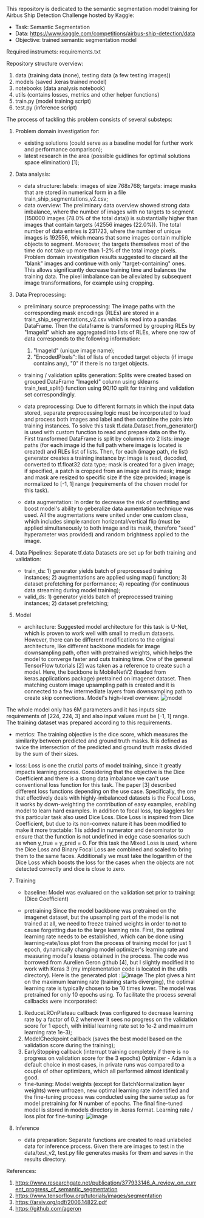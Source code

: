 This repository is dedicated to the semantic segmentation model training for Airbus Ship Detection Challenge hosted by Kaggle:
- Task: Semantic Segmentation
- Data: https://www.kaggle.com/competitions/airbus-ship-detection/data
- Objective: trained semantic segmentation model


Required instrumets: requirements.txt

Repository structure overview:
1. data (training data (none), testing data (a few testing images))
2. models (saved .keras trained model)
3. notebooks (data analysis notebook)
4. utils (contains losses, metrics and other helper functions)
5. train.py (model training script)
6. test.py (inference script)


The process of tackling this problem consists of several substeps:

1. Problem domain investigation for:
   - existing solutions (could serve as a baseline model for further work and performance comparison);
   - latest research in the area (possible guidlines for optimal solutions space elimination) [1];


2. Data analysis:
   - data structure:
     labels: images of size 768x768;
     targets: image masks that are stored in numerical form in a file train_ship_segmentations_v2.csv; 
   - data overview:
     The preliminary data overview showed strong data imbalance, where the number of images with no targets to segment (150000 images (78.0% of the total data)) is substantially higher than images that contain targets (42556 images (22.0%)). The total number of data entries is 231723, where the number of unique images is 192556, which means that some images contain multiple objects to segment. Moreover, the targets themselves most of the time do not take up more than 1-2% of the total image pixels. Problem domain investigation results suggested to discard all the "blank" images and continue with only "target-containing" ones. This allows significantly decrease training time and balances the training data. The pixel imbalance can be alleviated by subsequent image transformations, for example using cropping.


3. Data Preprocessing:
   - preliminary source preprocessing:
      The image paths with the corresponding mask encodings (RLEs) are stored in a train_ship_segmentations_v2.csv which is read into a pandas DataFrame. Then the dataframe is transformed by grouping RLEs by "ImageId" which are aggregated into lists of RLEs, where one row of data corresponds to the following information:
        1. "ImageId" (unique image name);
        2. "EncodedPixels": list of lists of encoded target objects (if image contains any), "0" if there is no target objects.
   - training / validation splits generation:
      Splits were created based on grouped DataFrame "ImageId" column using sklearns train_test_split() function using 90/10 split for training and validation set correspondingly.
  
   - data preprocessing:
       Due to different formats in which the input data stored, separate preprocessing logic must be incorporated to load and process both images and label and then combine the pairs into training instances. To solve this task tf.data.Dataset.from_generator() is used with custom function to read and prepare data on the fly. First transformed DataFrame is split by columns into 2 lists: image paths (for each image id the full path where image is located is created) and RLEs list of lists. Then, for each (image path, rle list) generator creates a training instance by: image is read, decoded, converted to tf.float32 data type; mask is created for a given image; if specified, a patch is cropped from an image and its mask; image and mask are resized to specific size if the size provided; image is normalized to [-1, 1] range (requirements of the chosen model for this task).
     
   - data augmentation:
    In order to decrease the risk of overfitting and boost model's ability to geberalize data aumentation technique was used. All the augmentations were united under one custom class, which includes simple random horizontal/vertical flip (must be applied simultaneously to both image and its mask, therefore "seed" hyperameter was provided) and random brightness applied to the image.
     
6. Data Pipelines:
   Separate tf.data Datasets are set up for both training and validation:
    - train_ds: 1) generator yields batch of preprocessed training instances; 2) augmentations are applied using map() function; 3) dataset prefetching for performance; 4) repeating (for continuous data streaming during model training);
    - valid_ds: 1) generator yields batch of preprocessed training instances; 2) dataset prefetching;

5. Model
   - architecture:
     Suggested model architecture for this task is U-Net, which is proven to work well with small to medium datasets. However, there can be different modifications to the original architecture, like different backbone models for image downsampling path, often with pretrained weights, which helps the model to converge faster and cuts training time. One of the general TensorFlow tutorials [2] was taken as a reference to create such a model. Here, the backbone is MobileNetV2 (loaded from keras.applications package) pretrained on imagenet dataset. Then matching custom image upsampling path is created and it is connected to a few intermediate layers from downsampling path to create skip connections. Model's high-level overview:
     ![model](https://github.com/OMarchevska/airbus_ship_detection_challenge/assets/84033554/b0aa7f3f-8afd-4d33-b540-1e796946c46e)

The whole model only has 6M parameters and it has inputs size requirements of [224, 224, 3] and also input values must be [-1, 1] range. The training dataset was prepared according to this requirements.

   - metrics:
     The training objective is the dice score, which measures the similarity between predicted and ground truth masks. It is defined as twice the intersection of the predicted and ground truth masks divided by the sum of their sizes.
       
   - loss:
   Loss is one the crutial parts of model training, since it greatly impacts learning process. Considering that the objective is the Dice Coefficient and there is a strong data imbalance we can't use conventional loss function for this task. The paper [3] described different loss functions depending on the use case. Specifically, the one that effectively deals with highly-imbalanced datasets is the Focal Loss, it works by down-weighting the contribution of easy examples, enabling model to learn hard examples. In addition to focal loss, top kagglers for this particular task also used Dice Loss. Dice Loss is inspired from Dice Coefficient, but due to its non-convex nature it has been modified to make it more tractable: 1 is added in numerator and denominator to ensure that the function is not undefined in edge case scenarios such as when y_true = y_pred = 0.
For this task the Mixed Loss is used, where the Dice Loss and Binary Focal Loss are combined and scaled to bring them to the same faces. Additionally we must take the logarithm of the Dice Loss which boosts the loss for the cases when the objects are not detected correctly and dice is close to zero. 


7. Training
   - baseline:
     Model was evaluared on the validation set prior to training:      (Dice Coefficient)
     
   - pretraining
     Since the model backbone was pretrained on the imagenet dataset, but the upsampling part of the model is not trained at all, we need to freeze trained weights in order to not to cause forgetting due to the large learning rate. First, the optimal learning rate needs to be established, which can be done using learning-rate/loss plot from the process of training model for just 1 epoch, dynamically changing model optimizer's learning rate and measuring model's losess obtained in the process. The code was borrowed  from Aurelien Geron github [4], but I slightly modified it to work with Keras 3 (my implementation code is located in the utils directory). Here is the generated plot :
     ![image](https://github.com/OMarchevska/airbus_ship_detection_challenge/assets/84033554/0cc19dcd-8c20-4c5d-a865-9d097f62ac2e)
The plot gives a hint on the maximum learning rate (training starts diverging), the optimal learning rate is typically chosen to be 10 times lower. The model was pretrained for only 10 epochs using. To facilitate the process several callbacks were incorporated:
   1. ReduceLROnPlateau callback (was configured to decrease learning rate by a factor of 0.2 whenever it sees no progress on the validation score for 1 epoch, with initial learning rate set to 1e-2 and maximum learning rate 1e-3);
   2. ModelCheckpoint callback (saves the best model based on the validation score during the training);
   3. EarlyStopping callback (interrupt training completely if there is no progress on validation score for the 3 epochs)
Optimizer - Adam is a default choice in most cases, in private runs was compared to a couple of other optimizers, which all performed almost identically good.

   - fine-tuning:
     Model weights (except for BatchNormalization layer weights) were unfrozen, new optimal learning rate indentified and the fine-tuning process was conducted using the same setup as for model pretraining for N number of epochs. The final fine-tuned model is stored in models directory in .keras format.
     Learning rate / loss plot for fine-tuning:
     ![image](https://github.com/OMarchevska/airbus_ship_detection_challenge/assets/84033554/d9b14f6e-d7ca-434d-a45b-f8d01b62a2fb)

9. Inference
   - data preparation:
     Separate functions are created to read unlabeled data for inference process. Given there are images to test in the data/test_v2, test.py file generates masks for them and saves in the results directory.
  









































References:
1. https://www.researchgate.net/publication/377933146_A_review_on_current_progress_of_semantic_segmentation
2. https://www.tensorflow.org/tutorials/images/segmentation
3. https://arxiv.org/pdf/2006.14822.pdf
4. https://github.com/ageron
